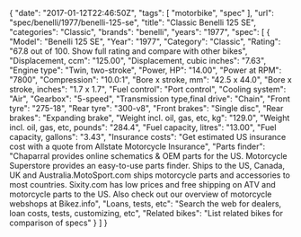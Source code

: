 {
    "date": "2017-01-12T22:46:50Z",
    "tags": [
        "motorbike",
        "spec"
    ],
    "url": "spec\/benelli\/1977\/benelli-125-se",
    "title": "Classic Benelli 125 SE",
    "categories": "Classic",
    "brands": "benelli",
    "years": "1977",
    "spec": [
        {
            "Model": "Benelli 125 SE",
            "Year": "1977",
            "Category": "Classic",
            "Rating": "67.8 out of 100. Show full rating and compare with other bikes",
            "Displacement, ccm": "125.00",
            "Displacement, cubic inches": "7.63",
            "Engine type": "Twin, two-stroke",
            "Power, HP": "14.00",
            "Power at RPM": "7800",
            "Compression": "10.0:1",
            "Bore x stroke, mm": "42.5 x 44.0",
            "Bore x stroke, inches": "1.7 x 1.7",
            "Fuel control": "Port control",
            "Cooling system": "Air",
            "Gearbox": "5-speed",
            "Transmission type,final drive": "Chain",
            "Front tyre": "275-18",
            "Rear tyre": "300-v8",
            "Front brakes": "Single disc",
            "Rear brakes": "Expanding brake",
            "Weight incl. oil, gas, etc, kg": "129.0",
            "Weight incl. oil, gas, etc, pounds": "284.4",
            "Fuel capacity, litres": "13.00",
            "Fuel capacity, gallons": "3.43",
            "Insurance costs": "Get estimated US insurance cost with a quote from Allstate Motorcycle Insurance",
            "Parts finder": "Chaparral provides online schematics & OEM parts for the US.   Motorcycle Superstore provides an easy-to-use parts finder. Ships to the US, Canada, UK and Australia.MotoSport.com ships motorcycle parts and accessories to most countries.    Sixity.com has low prices and free shipping on ATV and motorcycle parts to the US. Also check out our overview of motorcycle webshops at Bikez.info",
            "Loans, tests, etc": "Search the web for dealers, loan costs, tests, customizing, etc",
            "Related bikes": "List related bikes for comparison of specs"
        }
    ]
}